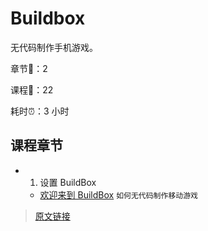 # Buildbox

无代码制作手机游戏。

章节:book:：2

课程:page_facing_up:：22

耗时:alarm_clock:：3 小时

## 课程章节

- 1. 设置 BuildBox
  - [欢迎来到 BuildBox](/technology/buildbox/l-welcome-to-buildbox.html) `如何无代码制作移动游戏`

> [原文链接](https://stempump.org/course/buildbox)
